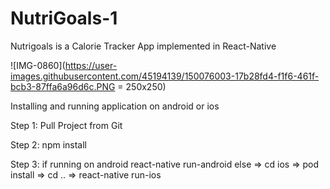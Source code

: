 # NutriGoals-1

Nutrigoals is a Calorie Tracker App implemented in React-Native

![IMG-0860](https://user-images.githubusercontent.com/45194139/150076003-17b28fd4-f1f6-461f-bcb3-87ffa6a96d6c.PNG = 250x250)

Installing and running application on android or ios

Step 1: Pull Project from Git

Step 2: npm install 

Step 3: if running on android react-native run-android else => cd ios => pod install => cd .. => react-native run-ios


